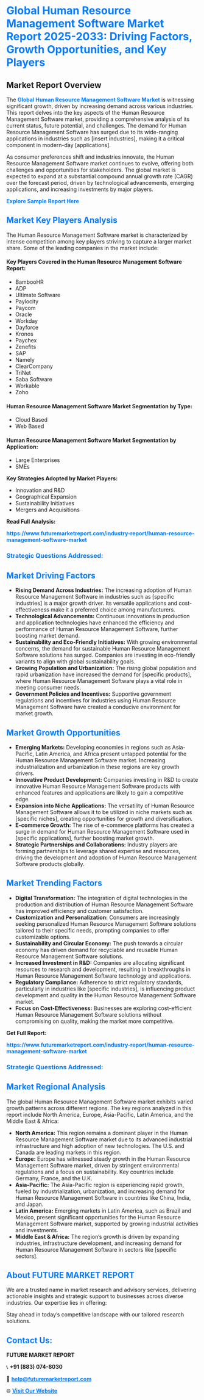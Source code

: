 <h1 style="color: #007BFF;">Global Human Resource Management Software Market Report 2025-2033: Driving Factors, Growth Opportunities, and Key Players</h1>

<section id="overview">
<h2>Market Report Overview</h2>
<p>The <a href="https://www.futuremarketreport.com/industry-report/human-resource-management-software-market" style="color: #007BFF; text-decoration: none;"><strong>Global Human Resource Management Software Market</strong></a> is witnessing significant growth, driven by increasing demand across various industries. This report delves into the key aspects of the Human Resource Management Software market, providing a comprehensive analysis of its current status, future potential, and challenges. The demand for Human Resource Management Software has surged due to its wide-ranging applications in industries such as [insert industries], making it a critical component in modern-day [applications].</p>
<p>As consumer preferences shift and industries innovate, the Human Resource Management Software market continues to evolve, offering both challenges and opportunities for stakeholders. The global market is expected to expand at a substantial compound annual growth rate (CAGR) over the forecast period, driven by technological advancements, emerging applications, and increasing investments by major players.</p>
</section>

<section id="overview">
<p><a href="https://www.futuremarketreport.com/request-sample/reportId=41017" style="color: #007BFF; text-decoration: none;"><strong>Explore Sample Report Here</strong></a></p>
</section>

<section id="key-players">
<h2 style="color: #007BFF;">Market Key Players Analysis</h2>
<p>The Human Resource Management Software market is characterized by intense competition among key players striving to capture a larger market share. Some of the leading companies in the market include:</p>
<h4>Key Players Covered in the Human Resource Management Software Report:</h4>
<ul><li>BambooHR</li><li>ADP</li><li>Ultimate Software</li><li>Paylocity</li><li>Paycom</li><li>Oracle</li><li>Workday</li><li>Dayforce</li><li>Kronos</li><li>Paychex</li><li>Zenefits</li><li>SAP</li><li>Namely</li><li>ClearCompany</li><li>TriNet</li><li>Saba Software</li><li>Workable</li><li>Zoho</li></ul>
<h4>Human Resource Management Software Market Segmentation by Type:</h4>
<ul><li>Cloud Based</li><li>Web Based</li></ul>

<h4>Human Resource Management Software Market Segmentation by Application:</h4>
<ul><li>Large Enterprises</li><li>SMEs</li></ul>
<p><strong>Key Strategies Adopted by Market Players:</strong></p>
<ul>
<li>Innovation and R&D</li>
<li>Geographical Expansion</li>
<li>Sustainability Initiatives</li>
<li>Mergers and Acquisitions</li>
</ul>
</section>

<section>
<p><strong>Read Full Analysis: </strong></p><a href="https://www.futuremarketreport.com/industry-report/human-resource-management-software-market" style="color: #007BFF; text-decoration: none;"><strong>https://www.futuremarketreport.com/industry-report/human-resource-management-software-market</strong></a>
<h3 style="color: #007BFF;">Strategic Questions Addressed:</h3>
</section>

<section id="driving-factors">
<h2 style="color: #007BFF;">Market Driving Factors</h2>
<ul>
<li><strong>Rising Demand Across Industries:</strong> The increasing adoption of Human Resource Management Software in industries such as [specific industries] is a major growth driver. Its versatile applications and cost-effectiveness make it a preferred choice among manufacturers.</li>
<li><strong>Technological Advancements:</strong> Continuous innovations in production and application technologies have enhanced the efficiency and performance of Human Resource Management Software, further boosting market demand.</li>
<li><strong>Sustainability and Eco-Friendly Initiatives:</strong> With growing environmental concerns, the demand for sustainable Human Resource Management Software solutions has surged. Companies are investing in eco-friendly variants to align with global sustainability goals.</li>
<li><strong>Growing Population and Urbanization:</strong> The rising global population and rapid urbanization have increased the demand for [specific products], where Human Resource Management Software plays a vital role in meeting consumer needs.</li>
<li><strong>Government Policies and Incentives:</strong> Supportive government regulations and incentives for industries using Human Resource Management Software have created a conducive environment for market growth.</li>
</ul>
</section>

<section id="growth-opportunities">
<h2 style="color: #007BFF;">Market Growth Opportunities</h2>
<ul>
<li><strong>Emerging Markets:</strong> Developing economies in regions such as Asia-Pacific, Latin America, and Africa present untapped potential for the Human Resource Management Software market. Increasing industrialization and urbanization in these regions are key growth drivers.</li>
<li><strong>Innovative Product Development:</strong> Companies investing in R&D to create innovative Human Resource Management Software products with enhanced features and applications are likely to gain a competitive edge.</li>
<li><strong>Expansion into Niche Applications:</strong> The versatility of Human Resource Management Software allows it to be utilized in niche markets such as [specific niches], creating opportunities for growth and diversification.</li>
<li><strong>E-commerce Growth:</strong> The rise of e-commerce platforms has created a surge in demand for Human Resource Management Software used in [specific applications], further boosting market growth.</li>
<li><strong>Strategic Partnerships and Collaborations:</strong> Industry players are forming partnerships to leverage shared expertise and resources, driving the development and adoption of Human Resource Management Software products globally.</li>
</ul>
</section>

<section id="trending-factors">
<h2 style="color: #007BFF;">Market Trending Factors</h2>
<ul>
<li><strong>Digital Transformation:</strong> The integration of digital technologies in the production and distribution of Human Resource Management Software has improved efficiency and customer satisfaction.</li>
<li><strong>Customization and Personalization:</strong> Consumers are increasingly seeking personalized Human Resource Management Software solutions tailored to their specific needs, prompting companies to offer customizable options.</li>
<li><strong>Sustainability and Circular Economy:</strong> The push towards a circular economy has driven demand for recyclable and reusable Human Resource Management Software solutions.</li>
<li><strong>Increased Investment in R&D:</strong> Companies are allocating significant resources to research and development, resulting in breakthroughs in Human Resource Management Software technology and applications.</li>
<li><strong>Regulatory Compliance:</strong> Adherence to strict regulatory standards, particularly in industries like [specific industries], is influencing product development and quality in the Human Resource Management Software market.</li>
<li><strong>Focus on Cost-Effectiveness:</strong> Businesses are exploring cost-efficient Human Resource Management Software solutions without compromising on quality, making the market more competitive.</li>
</ul>
</section>

<section>
<p><strong>Get Full Report: </strong></p><a href="https://www.futuremarketreport.com/industry-report/human-resource-management-software-market" style="color: #007BFF; text-decoration: none;"><strong>https://www.futuremarketreport.com/industry-report/human-resource-management-software-market</strong></a>
<h3 style="color: #007BFF;">Strategic Questions Addressed:</h3>
</section>


<section id="regional-analysis">
<h2 style="color: #007BFF;">Market Regional Analysis</h2>
<p>The global Human Resource Management Software market exhibits varied growth patterns across different regions. The key regions analyzed in this report include North America, Europe, Asia-Pacific, Latin America, and the Middle East & Africa:</p>
<ul>
<li><strong>North America:</strong> This region remains a dominant player in the Human Resource Management Software market due to its advanced industrial infrastructure and high adoption of new technologies. The U.S. and Canada are leading markets in this region.</li>
<li><strong>Europe:</strong> Europe has witnessed steady growth in the Human Resource Management Software market, driven by stringent environmental regulations and a focus on sustainability. Key countries include Germany, France, and the U.K.</li>
<li><strong>Asia-Pacific:</strong> The Asia-Pacific region is experiencing rapid growth, fueled by industrialization, urbanization, and increasing demand for Human Resource Management Software in countries like China, India, and Japan.</li>
<li><strong>Latin America:</strong> Emerging markets in Latin America, such as Brazil and Mexico, present significant opportunities for the Human Resource Management Software market, supported by growing industrial activities and investments.</li>
<li><strong>Middle East & Africa:</strong> The region’s growth is driven by expanding industries, infrastructure development, and increasing demand for Human Resource Management Software in sectors like [specific sectors].</li>
</ul>
</section>

<footer>
<h2 style="color: #007BFF;">About FUTURE MARKET REPORT</h2>
<p>We are a trusted name in market research and advisory services, delivering actionable insights and strategic support to businesses across diverse industries. Our expertise lies in offering:</p>

<p>Stay ahead in today’s competitive landscape with our tailored research solutions.</p>

<h2 style="color: #007BFF;">Contact Us:</h2>
<p><strong>FUTURE MARKET REPORT</strong></p>
<p>📞 <strong>+91 (883) 074-8030</strong></p>
<p>📧 <strong><a href="mailto:help@futuremarketreport.com" style="color: #007BFF;">help@futuremarketreport.com</a></strong></p>
<p>🌐 <strong><a href="https://www.futuremarketreport.com/" style="color: #007BFF;">Visit Our Website</a></strong></p>
</footer>
